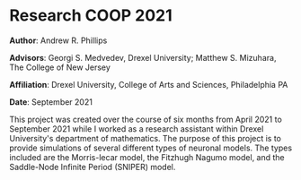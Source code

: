 # Research COOP 2021
**Author**: Andrew R. Phillips

**Advisors**: Georgi S. Medvedev, Drexel University; Matthew S. Mizuhara, The College of New Jersey

**Affiliation**: Drexel University, College of Arts and Sciences, Philadelphia PA

**Date**: September 2021

This project was created over the course of six months from April 2021 to September 2021 while I worked as a research assistant within Drexel University's department of mathematics.
The purpose of this project is to provide simulations of several different types of neuronal models. The types included are the Morris-lecar model, the Fitzhugh Nagumo model, and 
the Saddle-Node Infinite Period (SNIPER) model.
